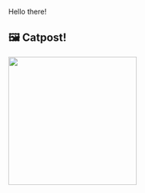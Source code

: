 Hello there!



## 🖼️ Catpost!

<sub>
    <img src="https://cdn2.thecatapi.com/images/MjA0NDU5Mw.jpg" height="256">
</sub>

